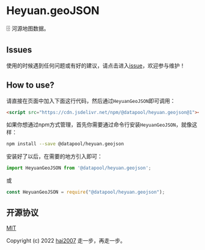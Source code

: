 # Heyuan.geoJSON
🗄️ 河源地图数据。

## Issues
使用的时候遇到任何问题或有好的建议，请点击进入[issue](https://github.com/hai2007/datapool/issues)，欢迎参与维护！

## How to use?

请直接在页面中加入下面这行代码，然后通过```HeyuanGeoJSON```即可调用：

```html
<script src="https://cdn.jsdelivr.net/npm/@datapool/heyuan.geojson@1"></script>
```

如果你想通过npm方式管理，首先你需要通过命令行安装``````HeyuanGeoJSON``````，就像这样：

```bash
npm install --save @datapool/heyuan.geojson
```

安装好了以后，在需要的地方引入即可：

```js
import HeyuanGeoJSON from '@datapool/heyuan.geojson';
```

或

```js
const HeyuanGeoJSON = require("@datapool/heyuan.geojson");
```

开源协议
---------------------------------------
[MIT](https://github.com/hai2007/datapool/blob/master/LICENSE)

Copyright (c) 2022 [hai2007](https://hai2007.gitee.io/sweethome/) 走一步，再走一步。
